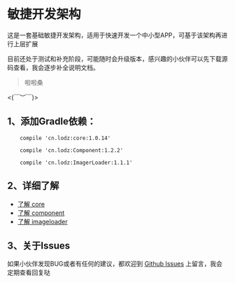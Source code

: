 # 敏捷开发架构
这是一套基础敏捷开发架构，适用于快速开发一个中小型APP，可基于该架构再进行上层扩展

目前还处于测试和补充阶段，可能随时会升级版本，感兴趣的小伙伴可以先下载源码查看，我会逐步补全说明文档。
> 啦啦桑

<(￣︶￣)>

## 1、添加Gradle依赖：
```
    compile 'cn.lodz:core:1.0.14'
```
```
    compile 'cn.lodz:Component:1.2.2'
```
```
    compile 'cn.lodz:ImagerLoader:1.1.1'
```
## 2、详细了解
- [了解 core](https://github.com/LZ9/AgileDev/blob/master/core/readme_core.md)
- [了解 component](https://github.com/LZ9/AgileDev/blob/master/component/readme_component.md)
- [了解 imageloader](https://github.com/LZ9/AgileDev/blob/master/imageloader/readme_imageloader.md)
## 3、关于Issues
如果小伙伴发现BUG或者有任何的建议，都欢迎到 [Github Issues](https://github.com/LZ9/AgileDev/issues) 上留言，我会定期查看回复哒



